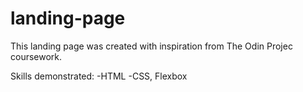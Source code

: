 # landing-page

This landing page was created with inspiration from The Odin Projec coursework.

Skills demonstrated:
-HTML
-CSS, Flexbox
